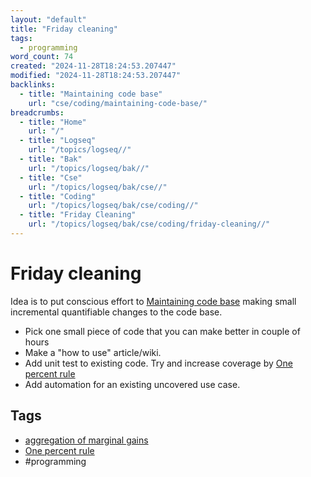 ```yaml
---
layout: "default"
title: "Friday cleaning"
tags:
  - programming
word_count: 74
created: "2024-11-28T18:24:53.207447"
modified: "2024-11-28T18:24:53.207447"
backlinks:
  - title: "Maintaining code base"
    url: "cse/coding/maintaining-code-base/"
breadcrumbs:
  - title: "Home"
    url: "/"
  - title: "Logseq"
    url: "/topics/logseq//"
  - title: "Bak"
    url: "/topics/logseq/bak//"
  - title: "Cse"
    url: "/topics/logseq/bak/cse//"
  - title: "Coding"
    url: "/topics/logseq/bak/cse/coding//"
  - title: "Friday Cleaning"
    url: "/topics/logseq/bak/cse/coding/friday-cleaning//"
---
```

# Friday cleaning

Idea is to put conscious effort to [Maintaining code base](docs/cse/coding/maintaining-code-base/index/) making small incremental
quantifiable changes to the code base.

- Pick one small piece of code that you can make better in couple of hours
- Make a "how to use" article/wiki.
- Add unit test to existing code. Try and increase coverage by [One percent rule](logseq/bak/one-percent-rule/2025-06-25t18_36_37315zdesktop/)
- Add automation for an existing uncovered use case.

## Tags

- [aggregation of marginal gains](logseq/bak/aggregation-of-marginal-gains/2024-10-05t08_51_53362zdesktop/)
- [One percent rule](logseq/bak/one-percent-rule/2025-06-25t18_36_37315zdesktop/)
- #programming 